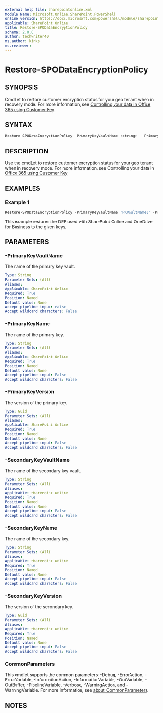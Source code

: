 ```yaml
---
external help file: sharepointonline.xml
Module Name: Microsoft.Online.SharePoint.PowerShell
online version: https://docs.microsoft.com/powershell/module/sharepoint-online/restore-spodataencryptionpolicy
applicable: SharePoint Online
title: Restore-SPODataEncryptionPolicy
schema: 2.0.0
author: techwriter40
ms.author: kirks
ms.reviewer:
---
```


# Restore-SPODataEncryptionPolicy

## SYNOPSIS

CmdLet to restore customer encryption status for your geo tenant when in recovery mode.
For more information, see [Controlling your data in Office 365 using Customer Key](https://docs.microsoft.com/microsoft-365/compliance/controlling-your-data-using-customer-key)

## SYNTAX

```powershell
Restore-SPODataEncryptionPolicy -PrimaryKeyVaultName <string>  -PrimaryKeyName <string> -PrimaryKeyVersion <guid> -SecondaryKeyVaultName <string> -SecondaryKeyName <string> -SecondaryKeyVersion <guid> [<CommonParameters>]
```

## DESCRIPTION

Use the cmdLet to restore customer encryption status for your geo tenant when in recovery mode.
For more information, see [Controlling your data in Office 365 using Customer Key](https://docs.microsoft.com/microsoft-365/compliance/controlling-your-data-using-customer-key)

## EXAMPLES

### Example 1

```powershell
Restore-SPODataEncryptionPolicy -PrimaryKeyVaultName 'PKVaultName1' -PrimaryKeyName 'PrimaryKey1' -PrimaryKeyVersion 'f635a23bd4a44b9996ff6aadd88d42ba' -SecondaryKeyVaultName 'SKVaultName1' -SecondaryKeyName 'SecondaryKey2' -SecondaryKeyVersion '2b3e8f1d754f438dacdec1f0945f251a’
```
This example restores the DEP used with SharePoint Online and OneDrive for Business to the given keys.

## PARAMETERS

### -PrimaryKeyVaultName

The name of the primary key vault.

```yaml
Type: String
Parameter Sets: (All)
Aliases:
Applicable: SharePoint Online
Required: True
Position: Named
Default value: None
Accept pipeline input: False
Accept wildcard characters: False
```

### -PrimaryKeyName

The name of the primary key.

```yaml
Type: String
Parameter Sets: (All)
Aliases:
Applicable: SharePoint Online
Required: True
Position: Named
Default value: None
Accept pipeline input: False
Accept wildcard characters: False
```

### -PrimaryKeyVersion

The version of the primary key.

```yaml
Type: Guid
Parameter Sets: (All)
Aliases:
Applicable: SharePoint Online
Required: True
Position: Named
Default value: None
Accept pipeline input: False
Accept wildcard characters: False
```

### -SecondaryKeyVaultName

The name of the secondary key vault.

```yaml
Type: String
Parameter Sets: (All)
Aliases:
Applicable: SharePoint Online
Required: True
Position: Named
Default value: None
Accept pipeline input: False
Accept wildcard characters: False
```

### -SecondaryKeyName

The name of the secondary key.

```yaml
Type: String
Parameter Sets: (All)
Aliases:
Applicable: SharePoint Online
Required: True
Position: Named
Default value: None
Accept pipeline input: False
Accept wildcard characters: False
```

### -SecondaryKeyVersion

The version of the secondary key.

```yaml
Type: Guid
Parameter Sets: (All)
Aliases:
Applicable: SharePoint Online
Required: True
Position: Named
Default value: None
Accept pipeline input: False
Accept wildcard characters: False
```

### CommonParameters

This cmdlet supports the common parameters: -Debug, -ErrorAction, -ErrorVariable, -InformationAction, -InformationVariable, -OutVariable, -OutBuffer, -PipelineVariable, -Verbose, -WarningAction, and -WarningVariable. For more information, see [about_CommonParameters](https://go.microsoft.com/fwlink/p/?LinkID=113216).

## NOTES
